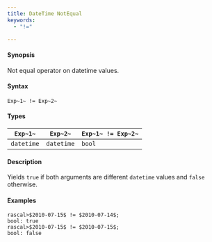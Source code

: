 ```yaml
---
title: DateTime NotEqual
keywords:
  - "!="

---
```


#### Synopsis

Not equal operator on datetime values.

#### Syntax

`Exp~1~ != Exp~2~`

#### Types

| `Exp~1~`      | `Exp~2~`      | `Exp~1~ != Exp~2~`  |
| --- | --- | --- |
| `datetime`     |  `datetime`    | `bool`                |


#### Description

Yields `true` if both arguments are different `datetime` values and `false` otherwise.

#### Examples


```rascal-shell 
rascal>$2010-07-15$ != $2010-07-14$;
bool: true
rascal>$2010-07-15$ != $2010-07-15$;
bool: false
```


